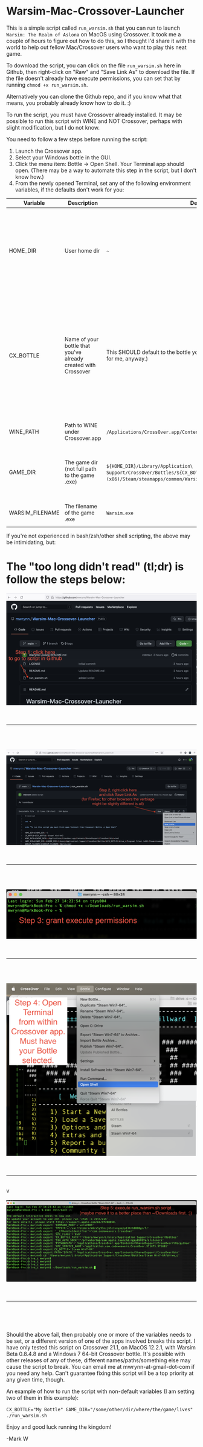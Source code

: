 # Warsim-Mac-Crossover-Launcher
This is a simple script called `run_warsim.sh` that you can run to launch `Warsim: The Realm of Aslona` on MacOS using Crossover. It took me a couple of hours to figure out how to do this, so I thought I'd share it with the world to help out fellow Mac/Crossover users who want to play this neat game.

To download the script, you can click on the file `run_warsim.sh` here in Github, then right-click on "Raw" and "Save Link As" to download the file. If the file doesn't already have execute permissions, you can set that by running `chmod +x run_warsim.sh`.

Alternatively you can clone the Github repo, and if you know what that means, you probably already know how to do it. :) 

To run the script, you must have Crossover already installed. It may be possible to run this script with WINE and NOT Crossover, perhaps with slight modification, but I do not know.

You need to follow a few steps before running the script:
1. Launch the Crossover app.
2. Select your Windows bottle in the GUI.
3. Click the menu item: Bottle -> Open Shell. Your Terminal app should open. (There may be a way to automate this step in the script, but I don't know how.)
4. From the newly opened Terminal, set any of the following environment variables, if the defaults don't work for you:

| Variable        | Description                                    | Default      | Comments
| --------------- | ---------------------------------------------- | ------------ | ---------------------------------------------------------------------------------------------
| HOME_DIR        | User home dir                                  | `~ `                                                                    | This probably doesn't need to be set manually as the script uses `~` which should resolve to your home dir
| CX_BOTTLE     | Name of your bottle that you've already created with Crossover | This SHOULD default to the bottle you launched the Terminal from. (It does for me, anyway.)                                                        | Hopefully you do not need to set this. If you do, be aware that you will need to surround the name with quotes if your bottle name has spaces (or you can escape the spaces: `\ `)
| WINE_PATH       | Path to WINE under Crossover.app               | `/Applications/CrossOver.app/Contents/SharedSupport/CrossOver/bin/wine` | You probably don't need to set this.
| GAME_DIR        | The game dir (not full path to the game .exe)  | `${HOME_DIR}/Library/Application\ Support/CrossOver/Bottles/${CX_BOTTLE}/drive_c/Program\ Files\ (x86)/Steam/steamapps/common/Warsim\ The\ Realm\ of\ Aslona/}` | likely doesn't need to change unless you're not using Drive C;
| WARSIM_FILENAME | The filename of the game .exe                  | `Warsim.exe` | likely doesn't need to change      

If you're not experienced in bash/zsh/other shell scripting, the above may be intimidating, but:

# The "too long didn't read" **(tl;dr)** is follow the steps below:

![Step 1](instruction-images/step1.png "Step 1")
<br /><br /><br />

---

<br /><br /><br />
![Step 2](instruction-images/step2.png "Step 2")
<br /><br /><br />

---

<br /><br /><br />
![Step 3](instruction-images/step3.png "Step 3")
<br /><br /><br />

---

<br /><br /><br />
![Step 4](instruction-images/step4.png "Step 4")
<br /><br /><br />

---

<br />v<br /><br />
![Step 5](instruction-images/step5.png "Step 5")
<br /><br /><br />

---

<br /><br /><br />

Should the above fail, then probably one or more of the variables needs to be set, or a different version of one of the apps involved breaks this script. I have only tested this script on Crossover 21.1, on MacOS 12.2.1, with Warsim Beta 0.8.4.8 and a Windows 7 64-bit Crossover bottle. It's possible with other releases of any of these, different names/paths/something else may cause the script to break. You can email me at mwrynn-at-gmail-dot-com if you need any help. Can't guarantee fixing this script will be a top priority at any given time, though.

An example of how to run the script with non-default variables (I am setting two of them in this example):
```
CX_BOTTLE="My Bottle" GAME_DIR="/some/other/dir/where/the/game/lives" ./run_warsim.sh
```

Enjoy and good luck running the kingdom!

-Mark W
